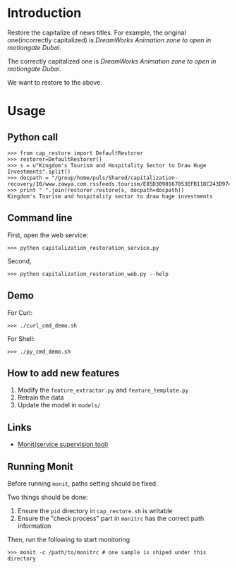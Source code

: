 # Introduction

Restore the capitalize of news titles. For example, the original one(incorrectly capitalized) is *DreamWorks Animation zone to open in motiongate Dubai*.

The correctly capitalized one is *DreamWorks Animation zone to open in motiongate Dubai*.

We want to restore to the above.

# Usage

## Python call

	>>> from cap_restore import DefaultRestorer
	>>> restorer=DefaultRestorer()
	>>> s = u"Kingdom's Tourism and Hospitality Sector to Draw Huge Investments".split()
	>>> docpath = "/group/home/puls/Shared/capitalization-recovery/10/www.zawya.com.rssfeeds.tourism/E85D3090167053EFB118C243D9747FAC"
	>>> print " ".join(restorer.restore(s, docpath=docpath))
	Kingdom's Tourism and hospitality sector to draw huge investments

## Command line

First, open the web service:

    >>> python capitalization_restoration_service.py

Second, 

    >>> python capitalization_restoration_web.py --help


## Demo

For Curl:

    >>> ./curl_cmd_demo.sh

For Shell:

    >>> ./py_cmd_demo.sh


## How to add new features

1. Modify the `feature_extractor.py` and `feature_template.py`
2. Retrain the data
3. Update the model in `models/`

## Links

- [Monit(service supervision tool)](https://mmonit.com/monit/)


## Running Monit

Before running `monit`, paths setting should be fixed.

Two things should be done:

1. Ensure the `pid` directory in `cap_restore.sh` is writable
2. Ensure the "check process" part in `monitrc` has the correct path information


Then, run the following to start monitoring

    >>> monit -c /path/to/monitrc # one sample is shiped under this directory

